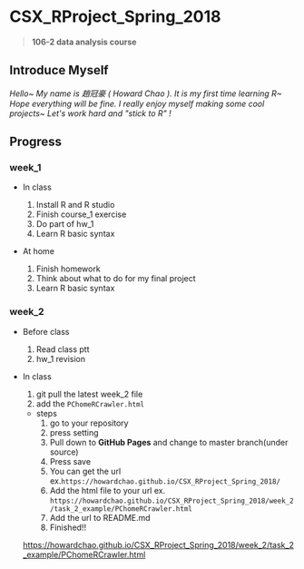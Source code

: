 # CSX_RProject_Spring_2018
> **106-2 data analysis course**

## Introduce Myself
*Hello~ My name is 趙冠豪 ( Howard Chao ).
It is my first time learning R~ Hope everything will be fine.
I really enjoy myself making some cool projects~
Let's work hard and "stick to R" !*

## Progress
### week_1

* In class
  1. Install R and R studio
  2. Finish course_1 exercise
  3. Do part of hw_1
  4. Learn R basic syntax
  
* At home
  1. Finish homework
  2. Think about what to do for my final project
  3. Learn R basic syntax
  
### week_2
* Before class
  1. Read class ptt
  2. hw_1 revision

* In class
  1. git pull the latest week_2 file
  2. add the `PChomeRCrawler.html`
    * steps
      1. go to your repository
      2. press setting 
      3. Pull down to **GitHub Pages** and change to master branch(under source)
      4. Press save
      5. You can get the url ex.`https://howardchao.github.io/CSX_RProject_Spring_2018/`
      6. Add the html file to your url ex. `https://howardchao.github.io/CSX_RProject_Spring_2018/week_2/task_2_example/PChomeRCrawler.html`
      7. Add the url to README.md
      8. Finished!!
  
  https://howardchao.github.io/CSX_RProject_Spring_2018/week_2/task_2_example/PChomeRCrawler.html
